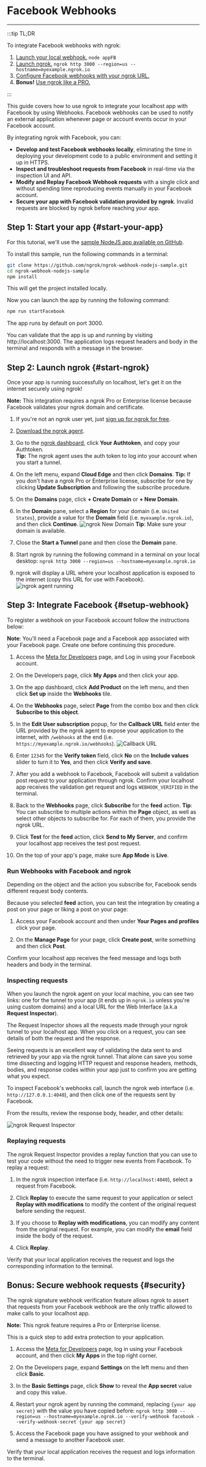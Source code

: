 # Facebook Webhooks
------------

:::tip TL;DR

To integrate Facebook webhooks with ngrok:
1. [Launch your local webhook.](#start-your-app) `node appFB`
1. [Launch ngrok.](#start-ngrok) `ngrok http 3000 --region=us --hostname=myexample.ngrok.io`
1. [Configure Facebook webhooks with your ngrok URL.](#setup-webhook)
1. **Bonus!** [Use ngrok like a PRO.](#security)

:::


This guide covers how to use ngrok to integrate your localhost app with Facebook by using Webhooks.
Facebook webhooks can be used to notify an external application whenever page or account events occur in your Facebook account.

By integrating ngrok with Facebook, you can:

- **Develop and test Facebook webhooks locally**, eliminating the time in deploying your development code to a public environment and setting it up in HTTPS.
- **Inspect and troubleshoot requests from Facebook** in real-time via the inspection UI and API.
- **Modify and Replay Facebook Webhook requests** with a single click and without spending time reproducing events manually in your Facebook account.
- **Secure your app with Facebook validation provided by ngrok**. Invalid requests are blocked by ngrok before reaching your app.


## **Step 1**: Start your app {#start-your-app}

For this tutorial, we'll use the [sample NodeJS app available on GitHub](https://github.com/ngrok/ngrok-webhook-nodejs-sample). 

To install this sample, run the following commands in a terminal:

```bash
git clone https://github.com/ngrok/ngrok-webhook-nodejs-sample.git
cd ngrok-webhook-nodejs-sample
npm install
```

This will get the project installed locally.

Now you can launch the app by running the following command: 

```bash
npm run startFacebook
```

The app runs by default on port 3000. 

You can validate that the app is up and running by visiting http://localhost:3000. The application logs request headers and body in the terminal and responds with a message in the browser.


## **Step 2**: Launch ngrok {#start-ngrok}

Once your app is running successfully on localhost, let's get it on the internet securely using ngrok!

**Note:** This integration requires a ngrok Pro or Enterprise license because Facebook validates your ngrok domain and certificate.

1. If you're not an ngrok user yet, just [sign up for ngrok for free](https://ngrok.com/signup).

1. [Download the ngrok agent](https://ngrok.com/download).

1. Go to the [ngrok dashboard](https://dashboard.ngrok.com), click **Your Authtoken**, and copy your Authtoken. <br />
    **Tip:** The ngrok agent uses the auth token to log into your account when you start a tunnel.

1. On the left menu, expand **Cloud Edge** and then click **Domains**.
    **Tip:** If you don't have a ngrok Pro or Enterprise license, subscribe for one by clicking **Update Subscription** and following the subscribe procedure.

1. On the **Domains** page, click **+ Create Domain** or **+ New Domain**.

1. In the **Domain** pane, select a **Region** for your domain (i.e. `United States`), provide a value for the **Domain** field (i.e. `myexample.ngrok.io`), and then click **Continue**.
    ![ngrok New Domain](/img/integrations/ngrok_new_domain.png)
    **Tip**: Make sure your domain is available.

1. Close the **Start a Tunnel** pane and then close the **Domain** pane.

1. Start ngrok by running the following command in a terminal on your local desktop:
    `ngrok http 3000 --region=us --hostname=myexample.ngrok.io`

1. ngrok will display a URL where your localhost application is exposed to the internet (copy this URL for use with Facebook).
    ![ngrok agent running](/img/integrations/launch_ngrok_tunnel_domain.png)


## **Step 3**: Integrate Facebook {#setup-webhook}

To register a webhook on your Facebook account follow the instructions below:

**Note**: You'll need a Facebook page and a Facebook app associated with your Facebook page. Create one before continuing this procedure. 

1. Access the [Meta for Developers](https://developers.facebook.com/) page, and Log in using your Facebook account.

1. On the Developers page, click **My Apps** and then click your app. 
   
1. On the app dashboard, click **Add Product** on the left menu, and then click **Set up** inside the **Webhooks** tile.

1. On the **Webhooks** page, select **Page** from the combo box and then click **Subscribe to this object**.

1. In the **Edit User subscription** popup, for the **Callback URL** field enter the URL provided by the ngrok agent to expose your application to the internet, with `/webhooks` at the end (i.e. `https://myexample.ngrok.io/webhooks`).
    ![Callback URL](img/ngrok_url_configuration_facebook.png)

1. Enter `12345` for the **Verify token** field, click **No** on the **Include values** slider to turn it to **Yes**, and then click **Verify and save**.

1. After you add a webhook to Facebook, Facebook will submit a validation post request to your application through ngrok. Confirm your localhost app receives the validation get request and logs `WEBHOOK_VERIFIED` in the terminal.

1. Back to the **Webhooks** page, click **Subscribe** for the **feed** action.
    **Tip**: You can subscribe to multiple actions within the **Page** object, as well as select other objects to subscribe for. For each of them, you provide the ngrok URL.

1. Click **Test** for the **feed** action, click **Send to My Server**, and confirm your localhost app receives the test post request.

1. On the top of your app's page, make sure **App Mode** is **Live**.


### Run Webhooks with Facebook and ngrok

Depending on the object and the action you subscribe for, Facebook sends different request body contents. 

Because you selected **feed** action, you can test the integration by creating a post on your page or liking a post on your page:

1. Access your Facebook account and then under **Your Pages and profiles** click your page.

1. On the **Manage Page** for your page, click **Create post**, write something and then click **Post**.

Confirm your localhost app receives the feed message and logs both headers and body in the terminal.


### Inspecting requests

When you launch the ngrok agent on your local machine, you can see two links: one for the tunnel to your app (it ends up in `ngrok.io` unless you're using custom domains) and a local URL for the Web Interface (a.k.a **Request Inspector**).

The Request Inspector shows all the requests made through your ngrok tunnel to your localhost app. When you click on a request, you can see details of both the request and the response.

Seeing requests is an excellent way of validating the data sent to and retrieved by your app via the ngrok tunnel. That alone can save you some time dissecting and logging HTTP request and response headers, methods, bodies, and response codes within your app just to confirm you are getting what you expect.

To inspect Facebook's webhooks call, launch the ngrok web interface (i.e. `http://127.0.0.1:4040`), and then click one of the requests sent by Facebook.

From the results, review the response body, header, and other details:

![ngrok Request Inspector](img/ngrok_introspection_facebook_hooks.png)


### Replaying requests

The ngrok Request Inspector provides a replay function that you can use to test your code without the need to trigger new events from Facebook. To replay a request:

1. In the ngrok inspection interface (i.e. `http://localhost:4040`), select a request from Facebook.

1. Click **Replay** to execute the same request to your application or select **Replay with modifications** to modify the content of the original request before sending the request.

1. If you choose to **Replay with modifications**, you can modify any content from the original request. For example, you can modify the **email** field inside the body of the request.

1. Click **Replay**.

Verify that your local application receives the request and logs the corresponding information to the terminal.


## **Bonus**: Secure webhook requests {#security}

The ngrok signature webhook verification feature allows ngrok to assert that requests from your Facebook webhook are the only traffic allowed to make calls to your localhost app.

**Note:** This ngrok feature requires a Pro or Enterprise license.

This is a quick step to add extra protection to your application.

1. Access the [Meta for Developers](https://developers.facebook.com/) page, log in using your Facebook account, and then click **My Apps** in the top right corner.

1. On the Developers page, expand **Settings** on the left menu and then click **Basic**.

1. In the **Basic Settings** page, click **Show** to reveal the **App secret** value and copy this value.

1. Restart your ngrok agent by running the command, replacing `{your app secret}` with the value you have copied before:
    `ngrok http 3000 --region=us --hostname=myexample.ngrok.io --verify-webhook facebook --verify-webhook-secret {your app secret}`

1. Access the Facebook page you have assigned to your webhook and send a message to another Facebook user.

Verify that your local application receives the request and logs information to the terminal.
